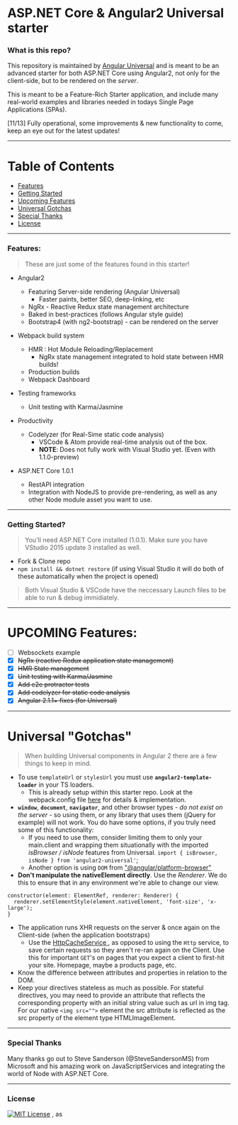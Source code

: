 # ASP.NET Core & Angular2 Universal starter

### What is this repo?

This repository is maintained by [Angular Universal](https://github.com/angular/universal) and is meant to be an advanced starter for both ASP.NET Core using 
Angular2, not only for the client-side, but to be rendered on the *server*. 

This is meant to be a Feature-Rich Starter application, and include many real-world examples and libraries 
needed in todays Single Page Applications (SPAs). 

[11/13] Fully operational, some improvements & new functionality to come, keep an eye out for the latest updates!

---

# Table of Contents

* [Features](#features)
* [Getting Started](#getting-started)
* [Upcoming Features](#upcoming-features)
* [Universal Gotchas](#universal-gotchas)
* [Special Thanks](#special-thanks)
* [License](#license)

---

### Features:

> These are just some of the features found in this starter!

- Angular2
  - Featuring Server-side rendering (Angular Universal)
	  - Faster paints, better SEO, deep-linking, etc
  - NgRx - Reactive Redux state management architecture
  - Baked in best-practices (follows Angular style guide)
  - Bootstrap4 (with ng2-bootstrap) - can be rendered on the server

- Webpack build system
  - HMR : Hot Module Reloading/Replacement 
    - NgRx state management integrated to hold state between HMR builds!
  - Production builds
  - Webpack Dashboard

- Testing frameworks
  - Unit testing with Karma/Jasmine

- Productivity 
  - Codelyzer (for Real-Sime static code analysis) 
    - VSCode & Atom provide real-time analysis out of the box.
    - **NOTE**: Does not fully work with Visual Studio yet. (Even with 1.1.0-preview)

- ASP.NET Core 1.0.1
  - RestAPI integration
  - Integration with NodeJS to provide pre-rendering, as well as any other Node module asset you want to use.
 
----
  
### Getting Started?

> You'll need ASP.NET Core installed (1.0.1). 
> Make sure you have VStudio 2015 update 3 installed as well.

 - Fork & Clone repo
 - `npm install && dotnet restore` (if using Visual Studio it will do both of these automatically when the project is opened)
 
 > Both Visual Studio & VSCode have the neccessary Launch files to be able to run & debug immidiately.

----

# UPCOMING Features:

  - [ ] Websockets example
  - [x] ~~NgRx (reactive Redux application state management)~~
  - [x] ~~HMR State management~~
  - [x] ~~Unit testing with Karma/Jasmine~~
  - [x] ~~Add e2e protractor tests~~
  - [x] ~~Add codelyzer for static code analysis~~
  - [x] ~~Angular 2.1.1+ fixes (for Universal)~~

----

# Universal "Gotchas"

> When building Universal components in Angular 2 there are a few things to keep in mind.

 - To use `templateUrl` or `stylesUrl` you must use **`angular2-template-loader`** in your TS loaders.
    - This is already setup within this starter repo. Look at the webpack.config file [here](https://github.com/MarkPieszak/aspnetcore-angular2-universal/blob/master/webpack.config.js#L58-L66) for details & implementation.
 - **`window`**, **`document`**, **`navigator`**, and other browser types - _do not exist on the server_ - so using them, or any library that uses them (jQuery for example) will not work. You do have some options, if you truly need some of this functionality:
    - If you need to use them, consider limiting them to only your main.client and wrapping them situationally with the imported *isBrowser / isNode* features from Universal.  `import { isBrowser, isNode } from 'angular2-universal'`;
    - Another option is using `DOM` from ["@angular/platform-browser"](https://github.com/angular/angular/blob/e3687706c71beb7c9dbdae1bbb5fbbcea588c476/modules/%40angular/platform-browser/src/dom/dom_adapter.ts#L34)
 - **Don't manipulate the nativeElement directly**. Use the _Renderer_. We do this to ensure that in any environment we're able to change our view.
```
constructor(element: ElementRef, renderer: Renderer) {
  renderer.setElementStyle(element.nativeElement, 'font-size', 'x-large');
}
```
 - The application runs XHR requests on the server & once again on the Client-side (when the application bootstraps)
    - Use the [HttpCacheService ](https://github.com/MarkPieszak/aspnetcore-angular2-universal/blob/master/Client/shared/cache/api.ts), as opposed to using the `Http` service, to save certain requests so they aren't re-ran again on the Client. Use this for important `GET`'s on pages that you expect a client to first-hit your site. Homepage, maybe a products page, etc.
 - Know the difference between attributes and properties in relation to the DOM.
 - Keep your directives stateless as much as possible. For stateful directives, you may need to provide an attribute that reflects the corresponding property with an initial string value such as url in img tag. For our native `<img src="">` element the src attribute is reflected as the src property of the element type HTMLImageElement.
 
 
----
 
### Special Thanks

Many thanks go out to Steve Sanderson (@SteveSandersonMS) from Microsoft and his amazing work on JavaScriptServices and integrating the world of Node with ASP.NET Core.

----

### License

[![MIT License](https://img.shields.io/badge/license-MIT-blue.svg?style=flat)](/LICENSE)
, as
